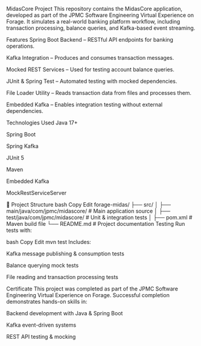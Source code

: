MidasCore Project
This repository contains the MidasCore application, developed as part of the JPMC Software Engineering Virtual Experience on Forage.
It simulates a real-world banking platform workflow, including transaction processing, balance queries, and Kafka-based event streaming.

Features
Spring Boot Backend – RESTful API endpoints for banking operations.

Kafka Integration – Produces and consumes transaction messages.

Mocked REST Services – Used for testing account balance queries.

JUnit & Spring Test – Automated testing with mocked dependencies.

File Loader Utility – Reads transaction data from files and processes them.

Embedded Kafka – Enables integration testing without external dependencies.

Technologies Used
Java 17+

Spring Boot

Spring Kafka

JUnit 5

Maven

Embedded Kafka

MockRestServiceServer

📂 Project Structure
bash
Copy
Edit
forage-midas/
 ├── src/
 │   ├── main/java/com/jpmc/midascore/   # Main application source
 │   ├── test/java/com/jpmc/midascore/   # Unit & integration tests
 │
 ├── pom.xml                             # Maven build file
 └── README.md                           # Project documentation
Testing
Run tests with:

bash
Copy
Edit
mvn test
Includes:

Kafka message publishing & consumption tests

Balance querying mock tests

File reading and transaction processing tests

Certificate
This project was completed as part of the JPMC Software Engineering Virtual Experience on Forage.
Successful completion demonstrates hands-on skills in:

Backend development with Java & Spring Boot

Kafka event-driven systems

REST API testing & mocking


